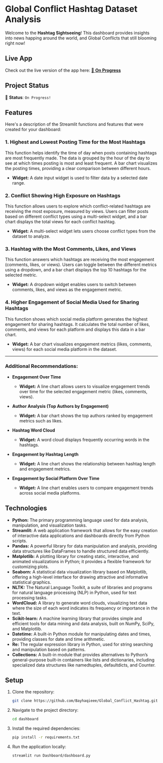 # Global Conflict Hashtag Dataset Analysis

Welcome to the **Hashtag Sightseeing**! This dashboard provides insights into news happing around the world, and Global Conflicts that still blooming right now!

## Live App

Check out the live version of the app here: [🚧 **On Progress**]()

## Project Status

🚧 **Status**: `On Progress!`

## Features

Here's a description of the Streamlit functions and features that were created for your dashboard:

### **1. Highest and Lowest Posting Time for the Most Hashtags**
This function helps identify the time of day when posts containing hashtags are most frequently made. The data is grouped by the hour of the day to see at which times posting is most and least frequent. A bar chart visualizes the posting times, providing a clear comparison between different hours.

- **Widget:** A date input widget is used to filter data by a selected date range.

### **2. Conflict Showing High Exposure on Hashtags**
This function allows users to explore which conflict-related hashtags are receiving the most exposure, measured by views. Users can filter posts based on different conflict types using a multi-select widget, and a bar chart displays the total views for each conflict hashtag.

- **Widget:** A multi-select widget lets users choose conflict types from the dataset to analyze.

### **3. Hashtag with the Most Comments, Likes, and Views**
This function answers which hashtags are receiving the most engagement (comments, likes, or views). Users can toggle between the different metrics using a dropdown, and a bar chart displays the top 10 hashtags for the selected metric.

- **Widget:** A dropdown widget enables users to switch between comments, likes, and views as the engagement metric.

### **4. Higher Engagement of Social Media Used for Sharing Hashtags**
This function shows which social media platform generates the highest engagement for sharing hashtags. It calculates the total number of likes, comments, and views for each platform and displays this data in a bar chart.

- **Widget:** A bar chart visualizes engagement metrics (likes, comments, views) for each social media platform in the dataset.

---

### **Additional Recommendations:**

- **Engagement Over Time**
    - **Widget:** A line chart allows users to visualize engagement trends over time for the selected engagement metric (likes, comments, views).

- **Author Analysis (Top Authors by Engagement)**
    - **Widget:** A bar chart shows the top authors ranked by engagement metrics such as likes.

- **Hashtag Word Cloud**
    - **Widget:** A word cloud displays frequently occurring words in the hashtags.

- **Engagement by Hashtag Length**
    - **Widget:** A line chart shows the relationship between hashtag length and engagement metrics.

- **Engagement by Social Platform Over Time**
    - **Widget:** A line chart enables users to compare engagement trends across social media platforms.

## Technologies

- **Python:** The primary programming language used for data analysis, manipulation, and visualization tasks.
- **Streamlit:** A web application framework that allows for the easy creation of interactive data applications and dashboards directly from Python scripts.
- **Pandas:** A powerful library for data manipulation and analysis, providing data structures like DataFrames to handle structured data efficiently.
- **Matplotlib:** A plotting library for creating static, interactive, and animated visualizations in Python; it provides a flexible framework for customizing plots.
- **Seaborn:** A statistical data visualization library based on Matplotlib, offering a high-level interface for drawing attractive and informative statistical graphics.
- **NLTK:** The Natural Language Toolkit, a suite of libraries and programs for natural language processing (NLP) in Python, used for text processing tasks.
- **WordCloud:** A library to generate word clouds, visualizing text data where the size of each word indicates its frequency or importance in the text.
- **Scikit-learn:** A machine learning library that provides simple and efficient tools for data mining and data analysis, built on NumPy, SciPy, and Matplotlib.
- **Datetime:** A built-in Python module for manipulating dates and times, providing classes for date and time arithmetic.
- **Re:** The regular expression library in Python, used for string searching and manipulation based on patterns.
- **Collections:** A built-in module that provides alternatives to Python’s general-purpose built-in containers like lists and dictionaries, including specialized data structures like namedtuples, defaultdicts, and Counter.

## Setup

1. Clone the repository:
    ```bash
    git clone https://github.com/Bayhaqieee/Global_Conflict_Hashtag.git
    ```

2. Navigate to the project directory:
    ```bash
    cd dashboard
    ```

3. Install the required dependencies:
    ```bash
    pip install -r requirements.txt
    ```

4. Run the application locally:
    ```bash
    streamlit run Dashboard/dashboard.py
    ```